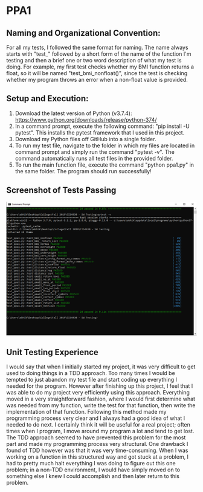 # PPA1

## Naming and Organizational Convention:
For all my tests, I followed the same format for naming. The name always starts with "test_" followed by a short form of the name of the function I'm testing and then a brief one or two word description of what my test is doing. For example, my first test checks whether my BMI function returns a float, so it will be named "test_bmi_nonfloat()", since the test is checking whether my program throws an error when a non-float value is provided.

## Setup and Execution:
1. Download the latest version of Python (v3.7.4): https://www.python.org/downloads/release/python-374/
2. In a command prompt, execute the following command: "pip install -U pytest". This installs the pytest framework that I used in this project.
3. Download my Python files off GitHub into a single folder.
4. To run my test file, navigate to the folder in which my files are located in command prompt and simply run the command "pytest -v". The command automatically runs all test files in the provided folder.
5. To run the main function file, execute the command "python ppa1.py" in the same folder. The program should run successfully!

## Screenshot of Tests Passing
![Screenshot](https://github.com/abhikante/ppa1/blob/master/Tests_Passing.PNG)

## Unit Testing Experience
I would say that when I initially started my project, it was very difficult to get used to doing things in a TDD approach. Too many times I would be tempted to just abandon my test file and start coding up everything I needed for the program. However after finishing up this project, I feel that I was able to do my project very efficiently using this approach. Everything moved in a very straightforward fashion, where I would first determine what was needed from my function, write the test for that function, then write the implementation of that function. Following this method made my programming process very clear and I always had a good idea of what I needed to do next. I certainly think it will be useful for a real project; often times when I program, I move around my program a lot and tend to get lost. The TDD approach seemed to have prevented this problem for the most part and made my programming process very structural. One drawback I found of TDD however was that it was very time-consuming. When I was working on a function in this structured way and got stuck at a problem, I had to pretty much halt everything I was doing to figure out this one problem; in a non-TDD environment, I would have simply moved on to something else I knew I could accomplish and then later return to this problem.
